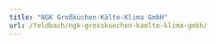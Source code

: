 ```yaml
---
title: "NGK Großküchen-Kälte-Klima GmbH"
url: /feldbach/ngk-grosskuechen-kaelte-klima-gmbh/
---
```

